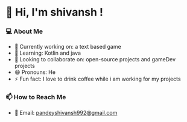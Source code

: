 # 👋 Hi, I'm shivansh ! 

### 💻 **About Me**
- 🔭 Currently working on: a text based game
- 🌱 Learning: Kotlin and java 
- 👯 Looking to collaborate on: open-source projects and gameDev projects
- 😄 Pronouns: He
- ⚡ Fun fact: I love to drink coffee while i am working for my projects

### 📫 **How to Reach Me**
- 📧 Email: pandeyshivansh992@gmail.com


